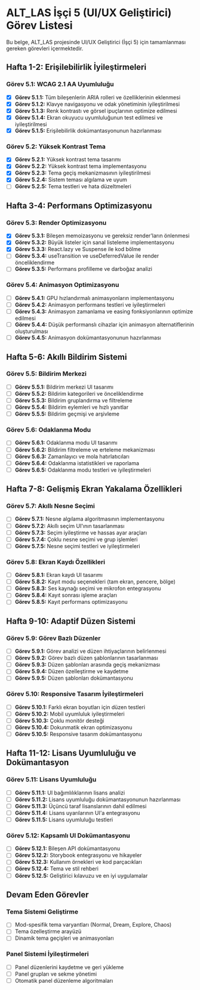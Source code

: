 # ALT_LAS İşçi 5 (UI/UX Geliştirici) Görev Listesi

Bu belge, ALT_LAS projesinde UI/UX Geliştirici (İşçi 5) için tamamlanması gereken görevleri içermektedir.

## Hafta 1-2: Erişilebilirlik İyileştirmeleri

### Görev 5.1: WCAG 2.1 AA Uyumluluğu
- [x] **Görev 5.1.1:** Tüm bileşenlerin ARIA rolleri ve özelliklerinin eklenmesi
- [x] **Görev 5.1.2:** Klavye navigasyonu ve odak yönetiminin iyileştirilmesi
- [x] **Görev 5.1.3:** Renk kontrastı ve görsel ipuçlarının optimize edilmesi
- [x] **Görev 5.1.4:** Ekran okuyucu uyumluluğunun test edilmesi ve iyileştirilmesi
- [x] **Görev 5.1.5:** Erişilebilirlik dokümantasyonunun hazırlanması

### Görev 5.2: Yüksek Kontrast Tema
- [x] **Görev 5.2.1:** Yüksek kontrast tema tasarımı
- [x] **Görev 5.2.2:** Yüksek kontrast tema implementasyonu
- [x] **Görev 5.2.3:** Tema geçiş mekanizmasının iyileştirilmesi
- [x] **Görev 5.2.4:** Sistem teması algılama ve uyum
- [ ] **Görev 5.2.5:** Tema testleri ve hata düzeltmeleri

## Hafta 3-4: Performans Optimizasyonu

### Görev 5.3: Render Optimizasyonu
- [x] **Görev 5.3.1:** Bileşen memoizasyonu ve gereksiz render'ların önlenmesi
- [x] **Görev 5.3.2:** Büyük listeler için sanal listeleme implementasyonu
- [x] **Görev 5.3.3:** React.lazy ve Suspense ile kod bölme
- [ ] **Görev 5.3.4:** useTransition ve useDeferredValue ile render önceliklendirme
- [ ] **Görev 5.3.5:** Performans profilleme ve darboğaz analizi

### Görev 5.4: Animasyon Optimizasyonu
- [ ] **Görev 5.4.1:** GPU hızlandırmalı animasyonların implementasyonu
- [ ] **Görev 5.4.2:** Animasyon performans testleri ve iyileştirmeleri
- [ ] **Görev 5.4.3:** Animasyon zamanlama ve easing fonksiyonlarının optimize edilmesi
- [ ] **Görev 5.4.4:** Düşük performanslı cihazlar için animasyon alternatiflerinin oluşturulması
- [ ] **Görev 5.4.5:** Animasyon dokümantasyonunun hazırlanması

## Hafta 5-6: Akıllı Bildirim Sistemi

### Görev 5.5: Bildirim Merkezi
- [ ] **Görev 5.5.1:** Bildirim merkezi UI tasarımı
- [ ] **Görev 5.5.2:** Bildirim kategorileri ve önceliklendirme
- [ ] **Görev 5.5.3:** Bildirim gruplandırma ve filtreleme
- [ ] **Görev 5.5.4:** Bildirim eylemleri ve hızlı yanıtlar
- [ ] **Görev 5.5.5:** Bildirim geçmişi ve arşivleme

### Görev 5.6: Odaklanma Modu
- [ ] **Görev 5.6.1:** Odaklanma modu UI tasarımı
- [ ] **Görev 5.6.2:** Bildirim filtreleme ve erteleme mekanizması
- [ ] **Görev 5.6.3:** Zamanlayıcı ve mola hatırlatıcıları
- [ ] **Görev 5.6.4:** Odaklanma istatistikleri ve raporlama
- [ ] **Görev 5.6.5:** Odaklanma modu testleri ve iyileştirmeleri

## Hafta 7-8: Gelişmiş Ekran Yakalama Özellikleri

### Görev 5.7: Akıllı Nesne Seçimi
- [ ] **Görev 5.7.1:** Nesne algılama algoritmasının implementasyonu
- [ ] **Görev 5.7.2:** Akıllı seçim UI'ının tasarlanması
- [ ] **Görev 5.7.3:** Seçim iyileştirme ve hassas ayar araçları
- [ ] **Görev 5.7.4:** Çoklu nesne seçimi ve grup işlemleri
- [ ] **Görev 5.7.5:** Nesne seçimi testleri ve iyileştirmeleri

### Görev 5.8: Ekran Kaydı Özellikleri
- [ ] **Görev 5.8.1:** Ekran kaydı UI tasarımı
- [ ] **Görev 5.8.2:** Kayıt modu seçenekleri (tam ekran, pencere, bölge)
- [ ] **Görev 5.8.3:** Ses kaynağı seçimi ve mikrofon entegrasyonu
- [ ] **Görev 5.8.4:** Kayıt sonrası işleme araçları
- [ ] **Görev 5.8.5:** Kayıt performans optimizasyonu

## Hafta 9-10: Adaptif Düzen Sistemi

### Görev 5.9: Görev Bazlı Düzenler
- [ ] **Görev 5.9.1:** Görev analizi ve düzen ihtiyaçlarının belirlenmesi
- [ ] **Görev 5.9.2:** Görev bazlı düzen şablonlarının tasarlanması
- [ ] **Görev 5.9.3:** Düzen şablonları arasında geçiş mekanizması
- [ ] **Görev 5.9.4:** Düzen özelleştirme ve kaydetme
- [ ] **Görev 5.9.5:** Düzen şablonları dokümantasyonu

### Görev 5.10: Responsive Tasarım İyileştirmeleri
- [ ] **Görev 5.10.1:** Farklı ekran boyutları için düzen testleri
- [ ] **Görev 5.10.2:** Mobil uyumluluk iyileştirmeleri
- [ ] **Görev 5.10.3:** Çoklu monitör desteği
- [ ] **Görev 5.10.4:** Dokunmatik ekran optimizasyonu
- [ ] **Görev 5.10.5:** Responsive tasarım dokümantasyonu

## Hafta 11-12: Lisans Uyumluluğu ve Dokümantasyon

### Görev 5.11: Lisans Uyumluluğu
- [ ] **Görev 5.11.1:** UI bağımlılıklarının lisans analizi
- [ ] **Görev 5.11.2:** Lisans uyumluluğu dokümantasyonunun hazırlanması
- [ ] **Görev 5.11.3:** Üçüncü taraf lisanslarının dahil edilmesi
- [ ] **Görev 5.11.4:** Lisans uyarılarının UI'a entegrasyonu
- [ ] **Görev 5.11.5:** Lisans uyumluluğu testleri

### Görev 5.12: Kapsamlı UI Dokümantasyonu
- [ ] **Görev 5.12.1:** Bileşen API dokümantasyonu
- [ ] **Görev 5.12.2:** Storybook entegrasyonu ve hikayeler
- [ ] **Görev 5.12.3:** Kullanım örnekleri ve kod parçacıkları
- [ ] **Görev 5.12.4:** Tema ve stil rehberi
- [ ] **Görev 5.12.5:** Geliştirici kılavuzu ve en iyi uygulamalar

## Devam Eden Görevler

### Tema Sistemi Geliştirme
- [ ] Mod-spesifik tema varyantları (Normal, Dream, Explore, Chaos)
- [ ] Tema özelleştirme arayüzü
- [ ] Dinamik tema geçişleri ve animasyonları

### Panel Sistemi İyileştirmeleri
- [ ] Panel düzenlerini kaydetme ve geri yükleme
- [ ] Panel grupları ve sekme yönetimi
- [ ] Otomatik panel düzenleme algoritmaları

